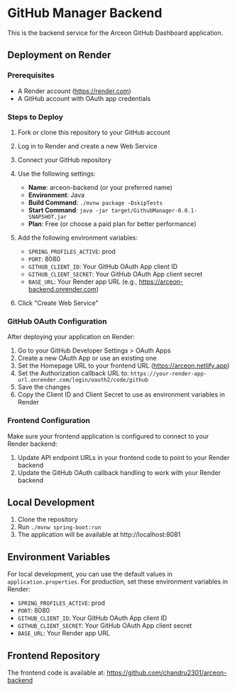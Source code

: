 # GitHub Manager Backend

This is the backend service for the Arceon GitHub Dashboard application.

## Deployment on Render

### Prerequisites

- A Render account (https://render.com)
- A GitHub account with OAuth app credentials

### Steps to Deploy

1. Fork or clone this repository to your GitHub account
2. Log in to Render and create a new Web Service
3. Connect your GitHub repository
4. Use the following settings:
   - **Name**: arceon-backend (or your preferred name)
   - **Environment**: Java
   - **Build Command**: `./mvnw package -DskipTests`
   - **Start Command**: `java -jar target/GithubManager-0.0.1-SNAPSHOT.jar`
   - **Plan**: Free (or choose a paid plan for better performance)

5. Add the following environment variables:
   - `SPRING_PROFILES_ACTIVE`: prod
   - `PORT`: 8080
   - `GITHUB_CLIENT_ID`: Your GitHub OAuth App client ID
   - `GITHUB_CLIENT_SECRET`: Your GitHub OAuth App client secret
   - `BASE_URL`: Your Render app URL (e.g., https://arceon-backend.onrender.com)

6. Click "Create Web Service"

### GitHub OAuth Configuration

After deploying your application on Render:

1. Go to your GitHub Developer Settings > OAuth Apps
2. Create a new OAuth App or use an existing one
3. Set the Homepage URL to your frontend URL (https://arceon.netlify.app)
4. Set the Authorization callback URL to: `https://your-render-app-url.onrender.com/login/oauth2/code/github`
5. Save the changes
6. Copy the Client ID and Client Secret to use as environment variables in Render

### Frontend Configuration

Make sure your frontend application is configured to connect to your Render backend:

1. Update API endpoint URLs in your frontend code to point to your Render backend
2. Update the GitHub OAuth callback handling to work with your Render backend

## Local Development

1. Clone the repository
2. Run `./mvnw spring-boot:run`
3. The application will be available at http://localhost:8081

## Environment Variables

For local development, you can use the default values in `application.properties`.
For production, set these environment variables in Render:

- `SPRING_PROFILES_ACTIVE`: prod
- `PORT`: 8080
- `GITHUB_CLIENT_ID`: Your GitHub OAuth App client ID
- `GITHUB_CLIENT_SECRET`: Your GitHub OAuth App client secret
- `BASE_URL`: Your Render app URL

## Frontend Repository

The frontend code is available at: https://github.com/chandru2301/arceon-backend 